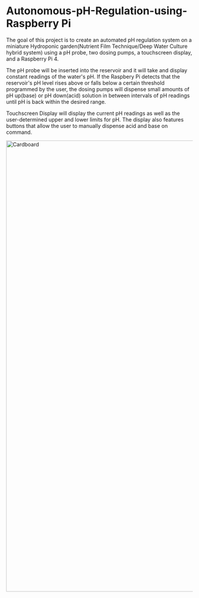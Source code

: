 # Autonomous-pH-Regulation-using-Raspberry Pi

The goal of this project is to create an automated pH regulation system on a miniature Hydroponic garden(Nutrient Film Technique/Deep Water Culture hybrid system) using a pH probe, two dosing pumps, a touchscreen display, and a Raspberry Pi 4. 

The pH probe will be inserted into the reservoir and it will take and display constant readings of the water's pH. If the Raspbery Pi detects that the reservoir's pH level rises above or falls below a certain threshold programmed by the user, the dosing pumps will dispense small amounts of pH up(base) or pH down(acid) solution in between intervals of pH readings until pH is back within the desired range.

Touchscreen Display will display the current pH readings as well as the user-determined upper and lower limits for pH. The display also features buttons that allow the user to manually dispense acid and base on command.

<img width="1218" alt="Cardboard" src="https://user-images.githubusercontent.com/77286593/141531614-a85b695a-9c0c-41de-b8d8-51960e496095.png">
